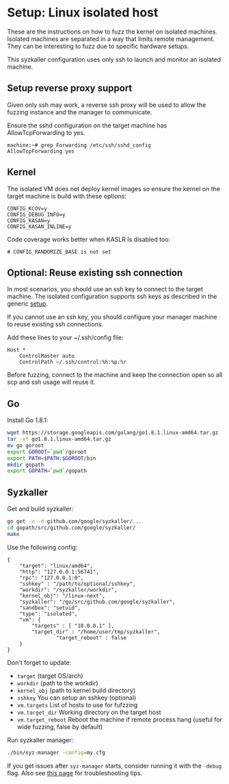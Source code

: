Setup: Linux isolated host
==========================

These are the instructions on how to fuzz the kernel on isolated machines. Isolated machines are separated in a way that limits remote management. They can be interesting to fuzz due to specific hardware setups.

This syzkaller configuration uses only ssh to launch and monitor an isolated machine.

Setup reverse proxy support
---------------------------

Given only ssh may work, a reverse ssh proxy will be used to allow the fuzzing instance and the manager to communicate.

Ensure the sshd configuration on the target machine has AllowTcpForwarding to yes.

```
machine:~# grep Forwarding /etc/ssh/sshd_config
AllowTcpForwarding yes
```

Kernel
------

The isolated VM does not deploy kernel images so ensure the kernel on the target machine is build with these options:

```
CONFIG_KCOV=y
CONFIG_DEBUG_INFO=y
CONFIG_KASAN=y
CONFIG_KASAN_INLINE=y
```

Code coverage works better when KASLR Is disabled too:

```
# CONFIG_RANDOMIZE_BASE is not set
```

Optional: Reuse existing ssh connection
---------------------------------------

In most scenarios, you should use an ssh key to connect to the target machine. The isolated configuration supports ssh keys as described in the generic [setup](setup.md).

If you cannot use an ssh key, you should configure your manager machine to reuse existing ssh connections.

Add these lines to your ~/.ssh/config file:

```
Host *
	ControlMaster auto
	ControlPath ~/.ssh/control:%h:%p:%r
```

Before fuzzing, connect to the machine and keep the connection open so all scp and ssh usage will reuse it.

Go
--

Install Go 1.8.1:

```bash
wget https://storage.googleapis.com/golang/go1.8.1.linux-amd64.tar.gz
tar -xf go1.8.1.linux-amd64.tar.gz
mv go goroot
export GOROOT=`pwd`/goroot
export PATH=$PATH:$GOROOT/bin
mkdir gopath
export GOPATH=`pwd`/gopath
```

Syzkaller
---------

Get and build syzkaller:

```bash
go get -u -d github.com/google/syzkaller/...
cd gopath/src/github.com/google/syzkaller/
make
```

Use the following config:

```
{
	"target": "linux/amd64",
	"http": "127.0.0.1:56741",
	"rpc": "127.0.0.1:0",
	"sshkey" : "/path/to/optional/sshkey",
	"workdir": "/syzkaller/workdir",
	"kernel_obj": "/linux-next",
	"syzkaller": "/go/src/github.com/google/syzkaller",
	"sandbox": "setuid",
	"type": "isolated",
	"vm": {
		"targets" : [ "10.0.0.1" ],
		"target_dir" : "/home/user/tmp/syzkaller",
                "target_reboot" : false
	}
}
```

Don't forget to update:

-	`target` (target OS/arch)
-	`workdir` (path to the workdir)
-	`kernel_obj` (path to kernel build directory)
-	`sshkey` You can setup an sshkey (optional)
-	`vm.targets` List of hosts to use for fufzzing
-	`vm.target_dir` Working directory on the target host
-	`vm.target_reboot` Reboot the machine if remote process hang (useful for wide fuzzing, false by default)

Run syzkaller manager:

```bash
./bin/syz-manager -config=my.cfg
```

If you get issues after `syz-manager` starts, consider running it with the `-debug` flag. Also see [this page](/docs/troubleshooting.md) for troubleshooting tips.
